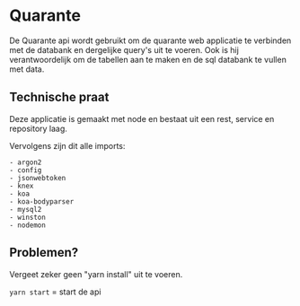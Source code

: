 # Quarante

De Quarante api wordt gebruikt om de quarante web applicatie te verbinden met de databank en dergelijke query's uit te voeren. Ook is hij verantwoordelijk om de tabellen aan te maken en de sql databank te vullen met data.


## Technische praat

Deze applicatie is gemaakt  met node en bestaat uit een rest, service en repository laag.

Vervolgens zijn dit alle imports:

```
- argon2
- config
- jsonwebtoken
- knex
- koa
- koa-bodyparser
- mysql2
- winston
- nodemon
```

## Problemen? 

Vergeet zeker geen "yarn install" uit te voeren. 

`yarn start` = start de api
